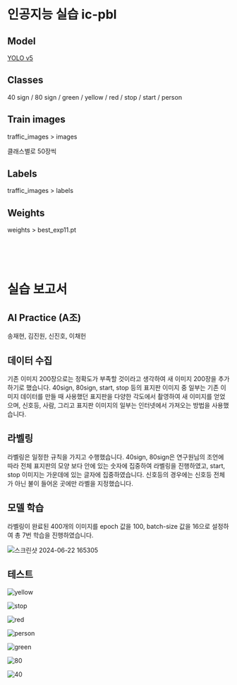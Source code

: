 # 인공지능 실습 ic-pbl

## Model

[YOLO v5](https://github.com/ultralytics/yolov5)

## Classes

40 sign / 80 sign / green / yellow / red / stop / start / person

## Train images

traffic_images > images

클래스별로 50장씩

## Labels

traffic_images > labels     

## Weights

weights > best_exp11.pt

<br/>     
<br/>      
<br/>

# 실습 보고서

## AI Practice (A조)

송재현, 김진원, 신진호, 이채헌

## 데이터 수집

기존 이미지 200장으로는 정확도가 부족할 것이라고 생각하여 새 이미지 200장을 추가하기로 했습니다. 40sign, 80sign, start, stop 등의 표지판 이미지 중 일부는 기존 이미지 데이터를 만들 때 사용했던 표지판을 다양한 각도에서 촬영하여 새 이미지를 얻었으며, 신호등, 사람, 그리고 표지판 이미지의 일부는 인터넷에서 가져오는 방법을 사용했습니다.

## 라벨링

라벨링은 일정한 규칙을 가지고 수행했습니다. 40sign, 80sign은 연구원님의 조언에 따라 전체 표지판의 모양 보다 안에 있는 숫자에 집중하여 라벨링을 진행하였고, start, stop 이미지는 가운데에 있는 글자에 집중하였습니다. 신호등의 경우에는 신호등 전체가 아닌 불이 들어온 곳에만 라벨을 지정했습니다.

## 모델 학습

라벨링이 완료된 400개의 이미지를 epoch 값을 100, batch-size 값을 16으로 설정하여 총 7번 학습을 진행하였습니다.

![스크린샷 2024-06-22 165305](https://github.com/mongsam2/YOLO-traffic_object_detection/assets/121383589/5a9dca1b-bada-4079-be44-5bd6c9a74314)


## 테스트

![yellow](https://github.com/mongsam2/YOLO-traffic_object_detection/assets/121383589/97256adb-3f9b-438c-9ec3-5ce901019107)

![stop](https://github.com/mongsam2/YOLO-traffic_object_detection/assets/121383589/6cdc67c5-f010-4bc9-a09e-695377dfbb6c)

![red](https://github.com/mongsam2/YOLO-traffic_object_detection/assets/121383589/61dcf5c7-4253-4fe9-a73d-dc67f9605372)

![person](https://github.com/mongsam2/YOLO-traffic_object_detection/assets/121383589/66980d63-d477-42d0-a063-d4be16b98016)

![green](https://github.com/mongsam2/YOLO-traffic_object_detection/assets/121383589/cb33354a-1866-41c8-ac2f-ce0e14575450)

![80](https://github.com/mongsam2/YOLO-traffic_object_detection/assets/121383589/110468e9-a42a-400c-a105-998afd16852b)

![40](https://github.com/mongsam2/YOLO-traffic_object_detection/assets/121383589/86d2eb8c-24d8-4401-8073-831c8aeeba54)
